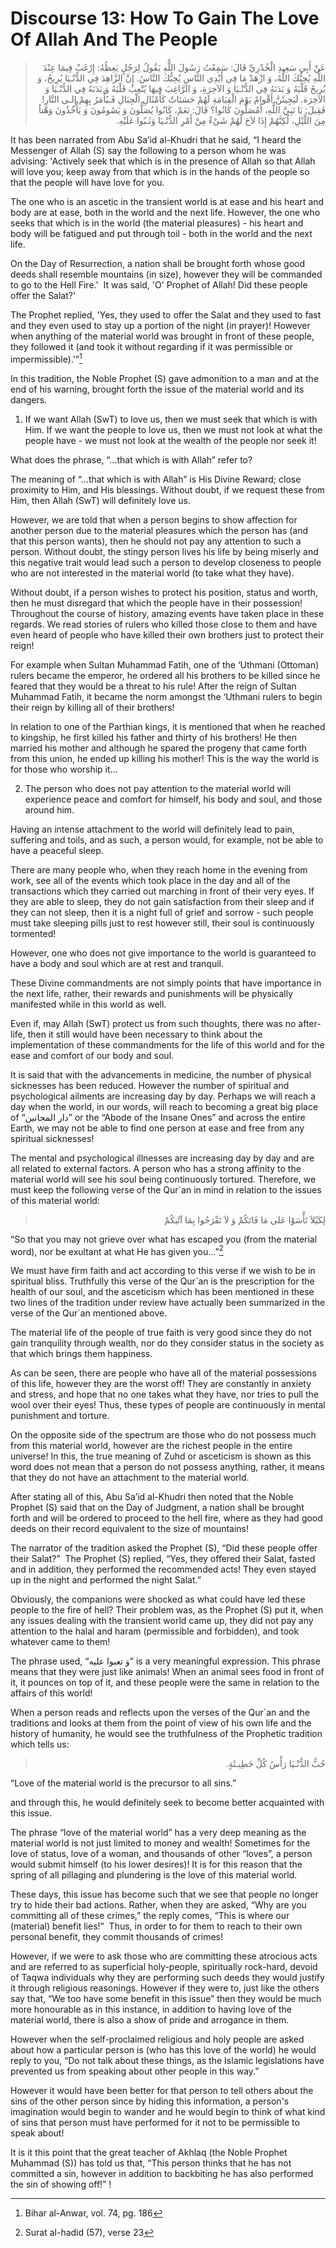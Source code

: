 Discourse 13: How To Gain The Love Of Allah And The People
==========================================================

<blockquote dir="rtl">
  <p>
عَنْ أَبِي سَعِيدِ الْخُدْرِيِّ قَالَ: سَمِعْتُ رَسُولَ اللٌّهِ
يَقُولُ لِرَجُلٍ يَعِظُهُ: إِرْغَبْ فِيمَا عِنْدَ اللٌّهِ يُحِبُّكَ
اللٌّهُ، وَ ازْهَدْ مَا فِي أَيْدِي النَّاسِ يُحِبُّكَ النَّاسُ. إِنَّ
الزَّاهِدَ فِي الدُّنْـيَا يُرِيحُ، وَ يُرِيحُ قَلْبَهُ وَ بَدَنَهُ
فِي الدُّنْـيَا وَ الآخِرَةِ، وَ الرَّاغِبَ فِيهَا يُتْعِبُ قَلْبَهُ
وَ بَدَنَهُ فِي الدُّنْـيَا وَ الآخِرَة. لَيَجِيئَنَّ أَقْوامٌ يَوْمَ
الْقِيَامَةِ لَهُمْ حَسَنَاتٌ كَأَمْثَالِ الْجِبَالِ فَـيُأْمَرُ
بِهِمْ إِلـى النَّارِ! فَقِيلَ: يَا نَبِيَّ اللٌّهِ، أَمُصَلُّونَ
كَانُوا؟ قَالَ: نَعَمْ، كَانُوا يُصَلُّونَ وَ يَصُومُونَ وَ
يَأْخُذُونَ وَهْناً مِنَ اللَّيْلِ، لٌكِنَّهُمْ إِذَا لاَحَ لَهُمْ
شَيْءٌ مِنْ أَمْرِ الدُّنْـيَا وَثَـبُوا عَلَيْهِ.
  </p>
</blockquote>

It has been narrated from Abu Sa’id al-Khudri that he said, “I heard the
Messenger of Allah (S) say the following to a person whom he was
advising: 'Actively seek that which is in the presence of Allah so that
Allah will love you; keep away from that which is in the hands of the
people so that the people will have love for you.

The one who is an ascetic in the transient world is at ease and his
heart and body are at ease, both in the world and the next life.
However, the one who seeks that which is in the world (the material
pleasures) - his heart and body will be fatigued and put through toil -
both in the world and the next life.

On the Day of Resurrection, a nation shall be brought forth whose good
deeds shall resemble mountains (in size), however they will be commanded
to go to the Hell Fire.'  It was said, 'O' Prophet of Allah! Did these
people offer the Salat?' 

The Prophet replied, 'Yes, they used to offer the Salat and they used to
fast and they even used to stay up a portion of the night (in prayer)!
However when anything of the material world was brought in front of
these people, they followed it (and took it without regarding if it was
permissible or impermissible).'”[^1]

In this tradition, the Noble Prophet (S) gave admonition to a man and at
the end of his warning, brought forth the issue of the material world
and its dangers.

1. If we want Allah (SwT) to love us, then we must seek that which is
with Him. If we want the people to love us, then we must not look at
what the people have - we must not look at the wealth of the people nor
seek it!

What does the phrase, “…that which is with Allah” refer to?

The meaning of “…that which is with Allah” is His Divine Reward; close
proximity to Him, and His blessings. Without doubt, if we request these
from Him, then Allah (SwT) will definitely love us.

However, we are told that when a person begins to show affection for
another person due to the material pleasures which the person has (and
that this person wants), then he should not pay any attention to such a
person. Without doubt, the stingy person lives his life by being miserly
and this negative trait would lead such a person to develop closeness to
people who are not interested in the material world (to take what they
have).

Without doubt, if a person wishes to protect his position, status and
worth, then he must disregard that which the people have in their
possession! Throughout the course of history, amazing events have taken
place in these regards. We read stories of rulers who killed those close
to them and have even heard of people who have killed their own brothers
just to protect their reign!

For example when Sultan Muhammad Fatih, one of the ‘Uthmani (Ottoman)
rulers became the emperor, he ordered all his brothers to be killed
since he feared that they would be a threat to his rule! After the reign
of Sultan Muhammad Fatih, it became the norm amongst the ‘Uthmani rulers
to begin their reign by killing all of their brothers!

In relation to one of the Parthian kings, it is mentioned that when he
reached to kingship, he first killed his father and thirty of his
brothers! He then married his mother and although he spared the progeny
that came forth from this union, he ended up killing his mother! This is
the way the world is for those who worship it…

2. The person who does not pay attention to the material world will
experience peace and comfort for himself, his body and soul, and those
around him.

Having an intense attachment to the world will definitely lead to pain,
suffering and toils, and as such, a person would, for example, not be
able to have a peaceful sleep.

There are many people who, when they reach home in the evening from
work, see all of the events which took place in the day and all of the
transactions which they carried out marching in front of their very
eyes. If they are able to sleep, they do not gain satisfaction from
their sleep and if they can not sleep, then it is a night full of grief
and sorrow - such people must take sleeping pills just to rest however
still, their soul is continuously tormented!

However, one who does not give importance to the world is guaranteed to
have a body and soul which are at rest and tranquil.

These Divine commandments are not simply points that have importance in
the next life, rather, their rewards and punishments will be physically
manifested while in this world as well.

Even if, may Allah (SwT) protect us from such thoughts, there was no
after-life, then it still would have been necessary to think about the
implementation of these commandments for the life of this world and for
the ease and comfort of our body and soul.

It is said that with the advancements in medicine, the number of
physical sicknesses has been reduced. However the number of spiritual
and psychological ailments are increasing day by day. Perhaps we will
reach a day when the world, in our words, will reach to becoming a great
big place of “دار المجانين” or the “Abode of the Insane Ones” and across
the entire Earth, we may not be able to find one person at ease and free
from any spiritual sicknesses!

The mental and psychological illnesses are increasing day by day and are
all related to external factors. A person who has a strong affinity to
the material world will see his soul being continuously tortured.
Therefore, we must keep the following verse of the Qur\`an in mind in
relation to the issues of this material world:

<blockquote dir="rtl">
  <p>
لِكَيْلاَ تَأْسَوْا عَلى مَا فَاتَكُمْ وَ لاَ تَفْرَحُوا بِمَا
آتٌيكُمْ
  </p>
</blockquote>

“So that you may not grieve over what has escaped you (from the material
word), nor be exultant at what He has given you…”[^2]

We must have firm faith and act according to this verse if we wish to be
in spiritual bliss. Truthfully this verse of the Qur\`an is the
prescription for the health of our soul, and the asceticism which has
been mentioned in these two lines of the tradition under review have
actually been summarized in the verse of the Qur\`an mentioned above.

The material life of the people of true faith is very good since they do
not gain tranquility through wealth, nor do they consider status in the
society as that which brings them happiness.

As can be seen, there are people who have all of the material
possessions of this life, however they are the worst off! They are
constantly in anxiety and stress, and hope that no one takes what they
have, nor tries to pull the wool over their eyes! Thus, these types of
people are continuously in mental punishment and torture.

On the opposite side of the spectrum are those who do not possess much
from this material world, however are the richest people in the entire
universe! In this, the true meaning of Zuhd or asceticism is shown as
this word does not mean that a person do not possess anything, rather,
it means that they do not have an attachment to the material world.

After stating all of this, Abu Sa’id al-Khudri then noted that the Noble
Prophet (S) said that on the Day of Judgment, a nation shall be brought
forth and will be ordered to proceed to the hell fire, where as they had
good deeds on their record equivalent to the size of mountains!

The narrator of the tradition asked the Prophet (S), “Did these people
offer their Salat?”  The Prophet (S) replied, “Yes, they offered their
Salat, fasted and in addition, they performed the recommended acts! They
even stayed up in the night and performed the night Salat.”

Obviously, the companions were shocked as what could have led these
people to the fire of hell? Their problem was, as the Prophet (S) put
it, when any issues dealing with the transient world came up, they did
not pay any attention to the halal and haram (permissible and
forbidden), and took whatever came to them!

The phrase used, “وَ تعبوا عليه” is a very meaningful expression. This
phrase means that they were just like animals! When an animal sees food
in front of it, it pounces on top of it, and these people were the same
in relation to the affairs of this world!

When a person reads and reflects upon the verses of the Qur\`an and the
traditions and looks at them from the point of view of his own life and
the history of humanity, he would see the truthfulness of the Prophetic
tradition which tells us:

<blockquote dir="rtl">
  <p>
حُبُّ الدُّنْـيَا رَأْسُ كُلِّ خَطِيـئَةٍ.
  </p>
</blockquote>

“Love of the material world is the precursor to all sins.”

and through this, he would definitely seek to become better acquainted
with this issue.

The phrase “love of the material world” has a very deep meaning as the
material world is not just limited to money and wealth! Sometimes for
the love of status, love of a woman, and thousands of other “loves”, a
person would submit himself (to his lower desires)! It is for this
reason that the spring of all pillaging and plundering is the love of
this material world.

These days, this issue has become such that we see that people no longer
try to hide their bad actions. Rather, when they are asked, “Why are you
committing all of these crimes,” the reply comes, “This is where our
(material) benefit lies!”  Thus, in order to for them to reach to their
own personal benefit, they commit thousands of crimes!

However, if we were to ask those who are committing these atrocious acts
and are referred to as superficial holy-people, spiritually rock-hard,
devoid of Taqwa individuals why they are performing such deeds they
would justify it through religious reasonings. However if they were to,
just like the others say that, “We too have some benefit in this issue”
then they would be much more honourable as in this instance, in addition
to having love of the material world, there is also a show of pride and
arrogance in them.

However when the self-proclaimed religious and holy people are asked
about how a particular person is (who has this love of the world) he
would reply to you, “Do not talk about these things, as the Islamic
legislations have prevented us from speaking about other people in this
way.”

However it would have been better for that person to tell others about
the sins of the other person since by hiding this information, a
person's imagination would begin to wander and he would begin to think
of what kind of sins that person must have performed for it not to be
permissible to speak about!

It is it this point that the great teacher of Akhlaq (the Noble Prophet
Muhammad (S)) has told us that, “This person thinks that he has not
committed a sin, however in addition to backbiting he has also performed
the sin of showing off!” !

[^1]: Bihar al-Anwar, vol. 74, pg. 186

[^2]: Surat al-hadid (57), verse 23


